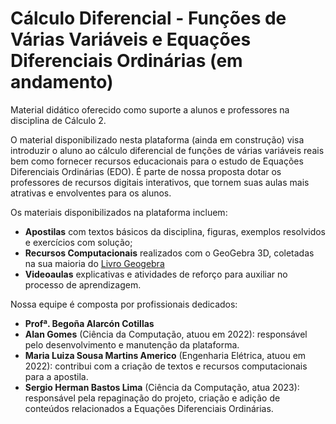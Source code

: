 # Cálculo Diferencial - Funções de Várias Variáveis e Equações Diferenciais Ordinárias (em andamento)

<div>Material didático oferecido como suporte a alunos e professores na disciplina de Cálculo 2.

<p>O material disponibilizado nesta plataforma (ainda em construção) visa introduzir o aluno ao cálculo diferencial de funções de várias variáveis reais bem como fornecer recursos educacionais para o estudo de Equações Diferenciais Ordinárias (EDO). É parte de nossa proposta dotar os professores de recursos digitais interativos, que tornem suas aulas mais atrativas e envolventes para os alunos. </p>
<p>Os materiais disponibilizados na plataforma incluem: </p>
<ul>
<li><strong>Apostilas</strong> com textos básicos da disciplina, figuras, exemplos resolvidos e exercícios com solução;</li>
<li><strong>Recursos Computacionais</strong> realizados com o GeoGebra 3D, coletadas na sua maioria do 
<a href="https://www.geogebra.org/m/hzvsftdf"><span class="label">Livro Geogebra</span></a></li>
<li><strong>Videoaulas</strong> explicativas e atividades de reforço para auxiliar no processo de aprendizagem.</li>
</ul> 
<p>Nossa equipe é composta por profissionais dedicados: </p>
<ul>
<li><strong>Profª. Begoña Alarcón Cotillas</strong></li>
<li><strong>Alan Gomes</strong> (Ciência da Computação, atuou em 2022): responsável pelo desenvolvimento e manutenção da plataforma.</li>
<li><strong>Maria Luiza Sousa Martins Americo</strong> (Engenharia Elétrica, atuou em 2022): contribui com a criação de textos e recursos computacionais para a apostila.</li>
<li><strong>Sergio Herman Bastos Lima</strong> (Ciência da Computação, atua 2023): responsável pela repaginação do projeto, criação e adição de conteúdos relacionados a Equações Diferenciais Ordinárias.</li>
</ul>

<div>
   
